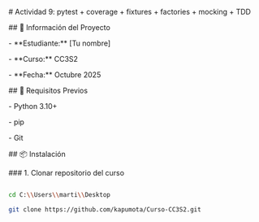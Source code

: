 \# Actividad 9: pytest + coverage + fixtures + factories + mocking + TDD



\## 📌 Información del Proyecto

\- \*\*Estudiante:\*\* \[Tu nombre]

\- \*\*Curso:\*\* CC3S2

\- \*\*Fecha:\*\* Octubre 2025



\## 🚀 Requisitos Previos

\- Python 3.10+

\- pip

\- Git



\## 📦 Instalación



\### 1. Clonar repositorio del curso

```bash

cd C:\\Users\\marti\\Desktop

git clone https://github.com/kapumota/Curso-CC3S2.git

